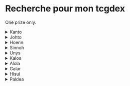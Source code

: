 # Recherche pour mon tcgdex

One prize only.

<details>
  <summary>Kanto</summary>

  * Dracaufeu 
  * Dardagnan            
  * Grolem                
</details>

<details>
  <summary>Johto</summary>

  * Meganium 
  * Macronium  
  * Typhlosion
  * Fouinard
  * Pichu 
  * Toudoudou 
  * Pharamp 
  * Joligleur 
  * Tarpau 
  * Granivol 
  * Cotovol 
  * Axoloto 
  * Maraiste
  * Mentali
  * Zarbi 
  * Qubutoké
  * Foretress 
  * Caratroc
  * Tedioursa
  * Marcacrin 
  * Cochignon
  * Corayon 
  * Demanta 
  * Phampi 
  * Donphan  
  * Queulorior
  * Debugan 
  * Lipouti 
  * Elekid  
  * Raikou  
  * Lugia
  * CElebi
</details>

<details>
  <summary>Hoenn</summary>

  * Jungko
  * Brasegali
  * Lineon
  * Charmillon
  * Blindalisse
  * Papinox
  * Nenupio
  * Lombre
  * Ludicolo
  * Granipio
  * Nirondelle
  * Helldelle
  * Gardevoir
  * Monaflemit
  * Ninjask
  * Munja
  * Hariyama
  * Azurill
  * Galeking
  * Luciole
  * Lumivole
  * Gloupti
  * Avaltou
  * Wailmer
  * Wailord
  * Groret
  * Altaria
  * Barloche
  * Barbicha
  * Lilia
  * Armaldo
  * Kekleon
  * Okéoké
  * Kaimorse
  * Coquiperl
  * Serpang
  * Rosabyss
  * Dratak
  * Regirock
  * Regice
  * Registell
  * Latias
  * Groudon
  * Rayquaza
  * Deoxis (formes Attaque, defense & vitesse)
  * Morpheo (formes eau, feu & glace)
</details>

<details>
  <summary>Sinnoh</summary>

  * Pingoleon
  * Crikzik
  * Melocrik
  * Charkos
  * Dinoclier
  * Bastiodon
  * Cheniselle (rose & jaune)
  * Papilord
  * Apireine
  * Ceriflor
  * Chaglam
  * Chafreu
  * Korillon
  * Moufflair
  * Mime Jr
  * Ptiravi
  * Carchacrok
  * Rapion
  * Drascor
  * Vortente
  * Ecayon
  * Lumineon
  * Bouldeneu
  * Mamochon
  * Galame
  * Momartik
  * Crefadet
  * Crefodet
  * Dialgo (forme originelle)
  * Palkia (forme originelle)
  * Giratina (les 2 formes)
  * Darkrai
  * Shaimin (forme hérisson)
  * Arceus
  * Motisma (formes feu, glace, eau)
</details>

<details>
  <summary>Unys</summary>

  * Lianaja
  * Majaspic
  * Grokui
  * Grotichon
  * Roitiflam
  * Clamiral
  * Miradar
  * Ponchien
  * Mastouffe
  * Feuilloutan
  * Mushana
  * Nodulithe
  * Geolithe
  * Betochef
  * Crapuscule
  * Judokrak
  * Manternelle
  * Bargantua (Rouge & bleu)
  * Darumacho (les 2 formes)
  * Crabaraque
  * Carapagos
  * Arkeapti
  * Aeropterix
  * Lakmecygne
  * Vivaldain (les 4 formes)
  * Haydaim (les 4 formes)
  * Lancargot
  * Gaulet
  * Viskuse (les 2 formes)
  * Moyade (les 2 formes)
  * Cliticlic
  * Ohmassacre
  * Neitram
  * Lugulabre
  * Limonde
  * Drakkarmin
  * Gueriaigle
  * Vaututrice
  * Trioxhydre
  * Terrakium
  * Viridium
  * Boreas (totemique)
  * Fulguris (totemique)
  * Demeteros (totemique)
  * Kyurem (white & black)
  * Meloetta (les 2 formes)
</details>

<details>
  <summary>Kalos</summary>

  * Boguérisse
  * Blindépique
  * Amphinobi
  * Excavarenne
  * Nemelios (femelle)
  * Mistigrix (male)
  * Dimocles
  * Exagide
  * Cupcanaille
  * Oppermine
  * Kravarech
  * Ptyranidur
  * Rexilius
  * Amagara
  * Dragmara
  * Strassie
  * Desseliandre
  * Bruyverne
  * Xerneas
  * Zygarde (formes chien & 100%)
  * Diancie
  * Hoopa (les 2 formes)
</details>

<details>
  <summary>Alola</summary>

  * Felinferno
  * Otaquin
  * Otarlette
  * Oratoria
  * Picassaut
  * Piclairon
  * Bazoucan
  * Lucanon
  * Plumeline (rose & bleu)
  * Lougaroc (nuit et crepuscule)
  * Froussardine (les 2 formes)
  * Predasterie
  * Bourinos
  * Araqua
  * Tarenbulle
  * Floramantis
  * Sucreine
  * Guerilande
  * Type:0
  * Silvalié
  * Meteno (toutes les formes sauf le rose)
  * Mimiqui
  * Sinistrail
  * Bebecaille
  * Ekaiser
  * Tokoriko
  * Tokopillon
  * Tokopisco
  * Cosmovum
  * Solgaleo
  * Lunala
  * Zeroid
  * Mouscoto
  * Cancrelove
  * Cablifere
  * Bamboiselle
  * Katagami
  * Angloutiran
  * Necrozma (toutes les formes)
  * Marshado
  * Vemini
  * Mandrillon
  * Ama*ama
  * Pierroteknik
  * Melmetal
  * Raichu
  * Sabelette
  * Sablaireau
  * Goupix
  * Feunard
  * Triopikeur
  * Miasous
  * Persian
  * Racaillou
  * Gravalanch
  * Grolem
  * Tadmorv
  * Noadkoko
  * Ossatueur
</details>

<details>
  <summary>Galar</summary>

  * Badabouin
  * Roublenard
  * Khélocrok
  * Wagomine
  * Monthracite
  * Pomdrapi
  * Dratatin
  * Nigosier
  * Embrochet
  * Hastacudo
  * Ixon
  * M. Glaquette
  * Tutékri
  * Cremy
  * Charmilly
  * Bekaglacon (forme tete ronde)
  * Galvagon
  * Galvagla
  * Hydragon
  * Hydragla
  * Zamazenta
  * Ethernatos
  * Wushours
  * Shifours (les 2 formes)
  * Zarude
  * Regieleki
  * Spectreval
  * Sylveroi (les 3 formes)
  * Smoggogo
  * Corayon
  * Galopa
  * Flagadoss
  * Roigada
  * Zigzaton
  * Lineon
  * Darumacho (les 2 formes)
  * Tutafeh
</details>

<details>
  <summary>Hisui</summary>

  * Cerbylin
  * Hachecateur
  * Ursaking
  * Paragruel (male & femelle)
  * Farfurex
  * Qwilpik
  * Amovenus (les 2 formes)
  * Electrode
  * Typhlosion
  * Qwilfish
  * Farfuret
  * Clamiral
  * Fragilady
  * Zorua
  * Zoroark
  * Colimucus
  * Muplodocus
  * Seracrawl
  * Archeduc
</details>

<details>
  <summary>Paldea</summary>

  * Miascarade
  * Flamigator
  * Ampibidou
  * Floreclat
  * Courousinge
  * Terraiste
  * Pelage sablé
  * Gromago
  * Serpente eau
  * Vert de fer
  * Poltchageist
  * Fortusimia
  * Ogerpon (toutes les formes)
  * Pondralugon
  * Pomdorochi
  * Ire foudre
  * Terapagos (les 2 formes)
  * Pechaminus
</details>
